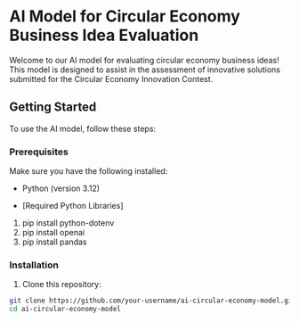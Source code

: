 # AI Model for Circular Economy Business Idea Evaluation

Welcome to our AI model for evaluating circular economy business ideas! This model is designed to assist in the assessment of innovative solutions submitted for the Circular Economy Innovation Contest.

## Getting Started

To use the AI model, follow these steps:

### Prerequisites

Make sure you have the following installed:
- Python (version 3.12)
  
- [Required Python Libraries]
1. pip install python-dotenv
2. pip install openai
3. pip install pandas
### Installation

1. Clone this repository:

```bash
git clone https://github.com/your-username/ai-circular-economy-model.git
cd ai-circular-economy-model
